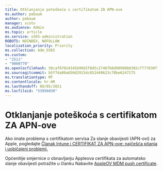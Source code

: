```yaml
---
title: Otklanjanje poteškoća s certifikatom ZA APN-ove
ms.author: pebaum
author: pebaum
manager: scotv
ms.audience: Admin
ms.topic: article
ms.service: o365-administration
ROBOTS: NOINDEX, NOFOLLOW
localization_priority: Priority
ms.collection: Adm_O365
ms.custom:
- "2511"
- "9000770"
ms.openlocfilehash: 50caf07024345b99d2f8d5c2746fb8d90990b0302cf777030f1b2af109f4cf4f
ms.sourcegitcommit: b5f7da89a650d2915dc652449623c78be6247175
ms.translationtype: MT
ms.contentlocale: hr-HR
ms.lasthandoff: 08/05/2021
ms.locfileid: "53956030"
---
```

# <a name="troubleshooting-issues-with-apns-certificate"></a>Otklanjanje poteškoća s certifikatom ZA APN-ove

Ako imate problema s certifikatom servisa Za slanje obavijesti (APN-ovi) za Apple, pogledajte [Članak Intune i CERTIFIKAT ZA APN-ove: najčešća pitanja i uobičajeni problemi.](https://techcommunity.microsoft.com/t5/Intune-Customer-Success/Intune-and-the-APNs-certificate-FAQ-and-common-issues/ba-p/280121)

Općenitije smjernice o obnavljanju Appleova certifikata za automatsko slanje obavijesti potražite u članku Nabavite [AppleOV MDM push certificate](https://docs.microsoft.com/intune/apple-mdm-push-certificate-get#renew-apple-mdm-push-certificate).